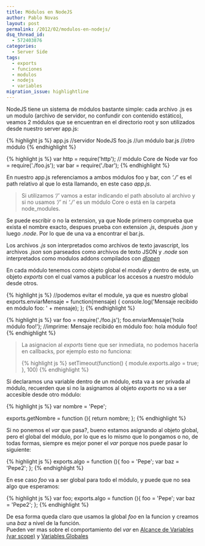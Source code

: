 ```yaml
---
title: Módulos en NodeJS
author: Pablo Novas
layout: post
permalink: /2012/02/modulos-en-nodejs/
dsq_thread_id:
  - 572403876
categories:
  - Server Side
tags:
  - exports
  - funciones
  - modulos
  - nodejs
  - variables
migration_issue: highlightline
---
```

NodeJS tiene un sistema de módulos bastante simple: cada archivo .js es un modulo (archivo de servidor, no confundir con contenido estático), veamos 2 módulos que se encuentran en el directorio root y son utilizados desde nuestro server app.js:

{% highlight js %}
app.js //servidor NodeJS
   foo.js //un módulo
   bar.js //otro módulo
 {% endhighlight %}

{% highlight js %}
var http = require('http'); // módulo Core de Node
    var foo = require('./foo.js');
    var bar = require('./bar');
 {% endhighlight %}

En nuestro app.js referenciamos a ambos módulos foo y bar, con *&#8216;./&#8217;* es el path relativo al que lo esta llamando, en este caso *app.js*.

> Si utilizamos *&#8216;/&#8217;* vamos a estar indicando el path absoluto al archivo y si no usamos *&#8216;/&#8217;* ni *&#8216;./&#8217;* es un módulo Core o está en la carpeta node_modules. 

Se puede escribir o no la extension, ya que Node primero comprueba que exista el nombre exacto, despues prueba con extension *.js*, después *.json* y luego *.node*. Por lo que de una va a encontrar el bar.js.

<!--more-->

Los archivos *.js* son interpretados como archivos de texto javascript, los archivos *.json* son parseados como archivos de texto JSON y *.node* son interpretados como modulos addons compilados con *[dlopen][1]* 

En cada módulo tenemos como objeto global el *module* y dentro de este, un objeto *exports* con el cual vamos a publicar los accesos a nuestro módulo desde otros.

{% highlight js %}
//podemos evitar el module, ya que es nuestro global
exports.enviarMensaje = function(mensaje) {
    console.log('Mensaje recibido en módulo foo: ' + mensaje);
}; 
 {% endhighlight %}

{% highlight js %}
var foo = require('./foo.js');
foo.enviarMensaje('hola módulo foo!');
//imprime: Mensaje recibido en módulo foo: hola módulo foo!
 {% endhighlight %}

> La asignacion al *exports* tiene que ser inmediata, no podemos hacerla en callbacks, por ejemplo esto no funciona:
> 
> {% highlight js %}
setTimeout(function() {
   module.exports.algo = true;
}, 100)
 {% endhighlight %}

Si declaramos una variable dentro de un módulo, esta va a ser privada al módulo, recuerden que si no la asignamos al objeto *exports* no va a ser accesible desde otro módulo:

{% highlight js %}
var nombre = 'Pepe';

exports.getNombre = function (){
      return nombre;
};
 {% endhighlight %}

Si no ponemos el *var* que pasa?, bueno estamos asignando al objeto global, pero el global del módulo, por lo que es lo mismo que lo pongamos o no, de todas formas, siempre es mejor poner el *var* porque nos puede pasar lo siguiente:

<!--highlight:[1]-->
{% highlight js %}
exports.algo = function (){
   foo = 'Pepe';
   var baz = 'Pepe2';
};
 {% endhighlight %}

En ese caso *foo* va a ser global para todo el módulo, y puede que no sea algo que esperamos:

{% highlight js %}
var foo;
exports.algo = function (){
   foo = 'Pepe';
   var baz = 'Pepe2';
};
 {% endhighlight %}

De esa forma queda claro que usamos la global *foo* en la funcion y creamos una *baz* a nivel de la función.  
Pueden ver mas sobre el comportamiento del *var* en [Alcance de Variables (var scope)][2] y [Variables Globales][3]

 [1]: http://en.wikipedia.org/wiki/Dynamic_loading
 [2]: http://fernetjs.com/2011/10/alcance-de-variables-var-scope/ "Alcance de Variables (var scope)"
 [3]: http://fernetjs.com/2011/11/variables-globales/ "Variables Globales"